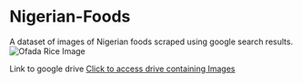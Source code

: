 # Nigerian-Foods
A dataset of images of Nigerian foods scraped using google search results.
![Ofada Rice Image](http://dooneyskitchen.com/wp-content/uploads/2014/11/Ofada-rice-2-1024x6821.jpg)

Link to google drive 
[Click to access drive containing Images](https://drive.google.com/open?id=1bghtemF94u-oHR8si5QSRTkftBlfcpzr)
